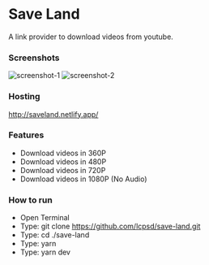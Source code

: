 # Save Land
A link provider to download videos from youtube.

### Screenshots
![screenshot-1](https://i.imgur.com/y82ZDrI.png)
![screenshot-2](https://i.imgur.com/uSd2U88.png)

### Hosting
http://saveland.netlify.app/

### Features
- Download videos in 360P
- Download videos in 480P
- Download videos in 720P
- Download videos in 1080P (No Audio)

### How to run
- Open Terminal
- Type: git clone https://github.com/lcpsd/save-land.git
- Type: cd ./save-land
- Type: yarn
- Type: yarn dev
